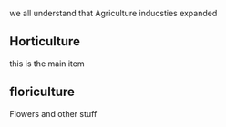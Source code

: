 we all understand that Agriculture inducsties expanded 

## Horticulture 
this is the main item 

## floriculture 
Flowers and other stuff 
 # 